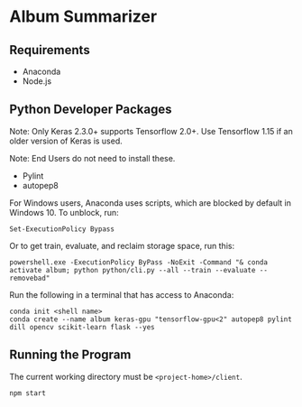# Album Summarizer
## Requirements
- Anaconda
- Node.js

## Python Developer Packages
Note: Only Keras 2.3.0+ supports Tensorflow 2.0+. Use Tensorflow 1.15 if an older version of Keras is used.

Note: End Users do not need to install these.
- Pylint
- autopep8

For Windows users, Anaconda uses scripts, which are blocked by default in Windows 10. To unblock, run:
```
Set-ExecutionPolicy Bypass
```
Or to get train, evaluate, and reclaim storage space, run this:
```
powershell.exe -ExecutionPolicy ByPass -NoExit -Command "& conda activate album; python python/cli.py --all --train --evaluate --removebad"
```

Run the following in a terminal that has access to Anaconda:
```
conda init <shell name>
conda create --name album keras-gpu "tensorflow-gpu<2" autopep8 pylint dill opencv scikit-learn flask --yes
```

## Running the Program
The current working directory must be `<project-home>/client`.
```
npm start
```